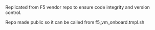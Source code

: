 Replicated from F5 vendor repo to ensure code integrity and version control.

Repo made public so it can be called from f5_vm_onboard.tmpl.sh
